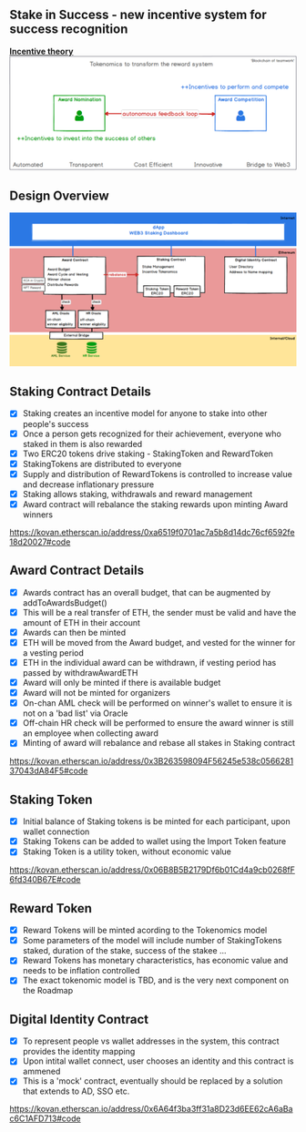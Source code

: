 ## Stake in Success - new incentive system for success recognition

**[Incentive theory](/Incentives.md)**
![](./assets/Tokenomics.png)

## Design Overview

![](./assets/Award%20Contract.png)

## Staking Contract Details

- [x] Staking creates an incentive model for anyone to stake into other people's success
- [x] Once a person gets recognized for their achievement, everyone who staked in them is also rewarded
- [x] Two ERC20 tokens drive staking - StakingToken and RewardToken
- [x] StakingTokens are distributed to everyone
- [x] Supply and distribution of RewardTokens is controlled to increase value and decrease inflationary pressure
- [x] Staking allows staking, withdrawals and reward management
- [x] Award contract will rebalance the staking rewards upon minting Award winners

https://kovan.etherscan.io/address/0xa6519f0701ac7a5b8d14dc76cf6592fe18d20027#code

## Award Contract Details

- [x] Awards contract has an overall budget, that can be augmented by addToAwardsBudget()
- [x] This will be a real transfer of ETH, the sender must be valid and have the amount of ETH in their account
- [x] Awards can then be minted
- [x] ETH will be moved from the Award budget, and vested for the winner for a vesting period
- [x] ETH in the individual award can be withdrawn, if vesting period has passed by withdrawAwardETH
- [x] Award will only be minted if there is available budget
- [x] Award will not be minted for organizers
- [x] On-chan AML check will be performed on winner's wallet to ensure it is not on a 'bad list' via Oracle
- [x] Off-chain HR check will be performed to ensure the award winner is still an employee when collecting award
- [x] Minting of award will rebalance and rebase all stakes in Staking contract

https://kovan.etherscan.io/address/0x3B263598094F56245e538c056628137043dA84F5#code

## Staking Token

- [x] Initial balance of Staking tokens is be minted for each participant, upon wallet connection
- [x] Staking Tokens can be added to wallet using the Import Token feature
- [x] Staking Token is a utility token, without economic value

https://kovan.etherscan.io/address/0x06B8B5B2179Df6b01Cd4a9cb0268fF6fd340B67E#code

## Reward Token

- [x] Reward Tokens will be minted acording to the Tokenomics model
- [x] Some parameters of the model will include number of StakingTokens staked, duration of the stake, success of the stakee ...
- [x] Reward Tokens has monetary characteristics, has economic value and needs to be inflation controlled
- [x] The exact tokenomic model is TBD, and is the very next component on the Roadmap

## Digital Identity Contract

- [x] To represent people vs wallet addresses in the system, this contract provides the identity mapping
- [x] Upon intital wallet connect, user chooses an identity and this contract is ammened
- [x] This is a 'mock' contract, eventually should be replaced by a solution that extends to AD, SSO etc.

https://kovan.etherscan.io/address/0x6A64f3ba3ff31a8D23d6EE62cA6aBac6C1AFD713#code

